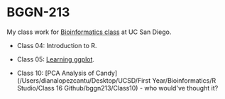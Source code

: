 # BGGN-213

My class work for [Bioinformatics class](https://bioboot.github.io/bggn213_F22/) at UC San Diego.

- Class 04: Introduction to R.


- Class 05: [Learning ggplot]().


- Class 10: [PCA Analysis of Candy](/Users/dianalopezcantu/Desktop/UCSD/First Year/Bioinformatics/R Studio/Class 16 Github/bggn213/Class10) - who would've thought it?
